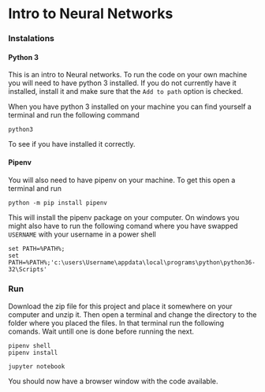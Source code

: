 # Intro to Neural Networks

### Instalations

#### Python 3

This is an intro to Neural networks. To run the code on your own machine you will need to have python 3 installed. If you do not currently have it installed, install it and make sure that the `Add to path` option is checked. 

When you have python 3 installed on your machine you can find yourself a terminal and run the following command

```
python3
```

To see if you have installed it correctly.

#### Pipenv

You will also need to have pipenv on your machine. To get this open a terminal and run

```
python -m pip install pipenv
```

This will install the pipenv package on your computer. On windows you might also have to run the following comand where you have swapped `USERNAME` with your username in a power shell

```
set PATH=%PATH%;
set PATH=%PATH%;'c:\users\Username\appdata\local\programs\python\python36-32\Scripts'
```

### Run
Download the zip file for this project and place it somewhere on your computer and unzip it. Then open a terminal and change the directory to the folder where you placed the files. In that terminal run the following comands. Wait untill one is done before running the next.

```
pipenv shell
pipenv install

jupyter notebook
```
You should now have a browser window with the code available.


